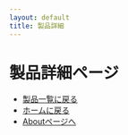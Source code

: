 ```yaml
---
layout: default
title: 製品詳細
---
```

# 製品詳細ページ

- [製品一覧に戻る](index.md)
- [ホームに戻る](../index.md)
- [Aboutページへ](../about.md)
